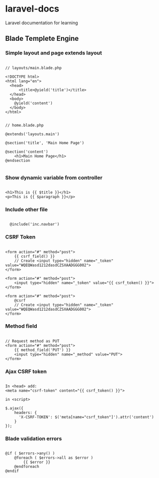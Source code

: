 # laravel-docs
Laravel documentation for learning  
  
  
## Blade Templete Engine  
  
  
  
### Simple layout and page extends layout
  
```

// layouts/main.blade.php 

<!DOCTYPE html>
<html lang="en">
  <head>
      <title>@yield('title')</title>
  </head>
  <body>
    @yield('content')
  </body>
</html>


// home.blade.php  

@extends('layouts.main')

@section('title', 'Main Home Page')

@section('content')
    <h1>Main Home Page</h1>
@endsection


```  
  
  
### Show dynamic variable from controller  
  
```

<h1>This is {{ $title }}</h1>
<p>This is {{ $paragraph }}</p>

```  
  
  
### Include other file  
  
```

  @include('inc.navbar')

```  
  
  
### CSRF Token  
  
```

<form action="#" method="post">
    {{ csrf_field() }}
    // Create <input type="hidden" name="_token" value="WQEQWasd1212dasdCZSXAADGGG002">
</form>

<form action="#" method="post">
    <input type="hidden" name="_token" value="{{ csrf_token() }}">
</form>

<form action="#" method="post">
    @csrf
    // Create <input type="hidden" name="_token" value="WQEQWasd1212dasdCZSXAADGGG002">
</form>

```  
  
  
### Method field  
  
```

// Request method as PUT
<form action="#" method="post">
    {{ method_field('PUT') }}
    <input type="hidden" name="_method" value="PUT">
</form>

```  
  
  
### Ajax CSRF token  
  
```

In <head> add: 
<meta name="csrf-token" content="{{ csrf_token() }}">

in <script>

$.ajax({
    headers: {
      'X-CSRF-TOKEN': $('meta[name="csrf_token"]').attr('content')
    }
});

```  


### Blade validation errors  

```

@if ( $errors->any() )
    @foreach ( $errors->all as $error )
        {{ $error }}
    @endforeach
@endif 

```
